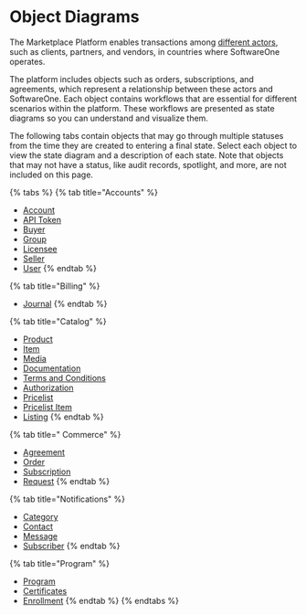 # Object Diagrams

The Marketplace Platform enables transactions among [different actors](../../marketplace-platform/getting-started/key-concepts.md#actors), such as clients, partners, and vendors, in countries where SoftwareOne operates.&#x20;

The platform includes objects such as orders, subscriptions, and agreements, which represent a relationship between these actors and SoftwareOne. Each object contains workflows that are essential for different scenarios within the platform. These workflows are presented as state diagrams so you can understand and visualize them.&#x20;

The following tabs contain objects that may go through multiple statuses from the time they are created to entering a final state. Select each object to view the state diagram and a description of each state. Note that objects that may not have a status, like audit records, spotlight, and more, are not included on this page. &#x20;

{% tabs %}
{% tab title="Accounts" %}
* [Account](accounts-api/account/state-diagram.md)
* [API Token](accounts-api/api-tokens/token-state-diagram.md)
* [Buyer](accounts-api/buyer/buyer-state-diagram.md)
* [Group](accounts-api/user-groups/group-state-diagram.md)
* [Licensee](accounts-api/licensee/licensee-state-diagram.md)
* [Seller](accounts-api/seller/seller-state-diagram.md)
* [User](accounts-api/users/users-state-diagram.md)
{% endtab %}

{% tab title="Billing" %}
* [Journal](billing-api/journal/state-diagram.md)
{% endtab %}

{% tab title="Catalog" %}
* [Product](catalog-api/product/product-states.md)
* [Item](catalog-api/items/item-states.md)
* [Media](catalog-api/media/media-states.md)
* [Documentation](catalog-api/documentation/documentation-states.md)
* [Terms and Conditions](catalog-api/terms-and-conditions/terms-and-conditions-states.md)
* [Authorization](catalog-api/authorization/state-diagram.md)
* [Pricelist](catalog-api/pricelists/pricelist-states.md)
* [Pricelist Item](catalog-api/pricelist-item/pricelist-states.md)
* [Listing](catalog-api/listing/state-diagram.md)
{% endtab %}

{% tab title=" Commerce" %}
* [Agreement](commerce-api/agreements/agreement-state-diagram.md)
* [Order](commerce-api/orders/order-state-diagram.md)
* [Subscription](commerce-api/subscriptions/subscription-states.md)
* [Request](commerce-api/requests/request-states.md)
{% endtab %}

{% tab title="Notifications" %}
* [Category](notifications-api/categories/state-diagram.md)
* [Contact](notifications-api/contacts/state-diagram.md)
* [Message](notifications-api/messages/notification-state-diagram.md)
* [Subscriber](notifications-api/subscribers/state-diagram.md)
{% endtab %}

{% tab title="Program" %}
* [Program](program-api/program/program-state-diagram.md)
* [Certificates](program-api/certificate/certificate-state-diagram.md)
* [Enrollment](program-api/enrollment/enrollment-state-diagram.md)
{% endtab %}
{% endtabs %}
